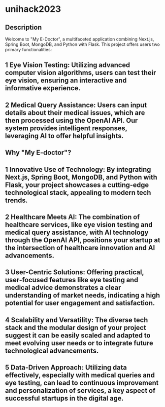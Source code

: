 # unihack2023
## **Description**
Welcome to "My E-Doctor", a multifaceted application combining Next.js, Spring Boot, MongoDB, and Python with Flask. This project offers users two primary functionalities:

## **1** Eye Vision Testing: Utilizing advanced computer vision algorithms, users can test their eye vision, ensuring an interactive and informative experience.
## **2** Medical Query Assistance: Users can input details about their medical issues, which are then processed using the OpenAI API. Our system provides intelligent responses, leveraging AI to offer helpful insights.

## **Why "My E-doctor"?**
## **1** Innovative Use of Technology: By integrating Next.js, Spring Boot, MongoDB, and Python with Flask, your project showcases a cutting-edge technological stack, appealing to modern tech trends.
## **2** Healthcare Meets AI: The combination of healthcare services, like eye vision testing and medical query assistance, with AI technology through the OpenAI API, positions your startup at the intersection of healthcare innovation and AI advancements.
## **3** User-Centric Solutions: Offering practical, user-focused features like eye testing and medical advice demonstrates a clear understanding of market needs, indicating a high potential for user engagement and satisfaction.
## **4** Scalability and Versatility: The diverse tech stack and the modular design of your project suggest it can be easily scaled and adapted to meet evolving user needs or to integrate future technological advancements.
## **5** Data-Driven Approach: Utilizing data effectively, especially with medical queries and eye testing, can lead to continuous improvement and personalization of services, a key aspect of successful startups in the digital age.
